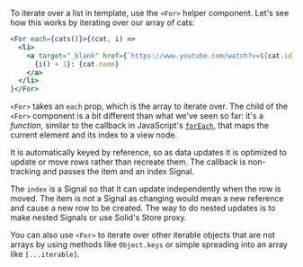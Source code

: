 To iterate over a list in template, use the `<For>` helper component. Let's see how this works by iterating over our array of cats:

```jsx
<For each={cats()}>{(cat, i) =>
  <li>
    <a target="_blank" href={`https://www.youtube.com/watch?v=${cat.id}`}>
      {i() + 1}: {cat.name}
    </a>
  </li>
}</For>
```

`<For>` takes an `each` prop, which is the array to iterate over. The child of the `<For>` component is a bit different than what we've seen so far: it's a _function_,
similar to the callback in JavaScript's [`forEach`](https://developer.mozilla.org/en-US/docs/Web/JavaScript/Reference/Global_Objects/Array/forEach), that maps the current element and its index to a view node.

It is automatically keyed by reference, so as data updates it is optimized to update or move rows rather than recreate them. The callback is non-tracking and passes the item and an index Signal.

The `index` is a Signal so that it can update independently when the row is moved. The item is not a Signal as changing would mean a new reference and cause a new row to be created. The way to do nested updates is to make nested Signals or use Solid's Store proxy.

You can also use `<For>` to iterate over other iterable objects that are not arrays by using methods like `Object.keys` or simple spreading into an array like `[...iterable]`.